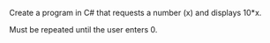 Create a program in C# that requests a number (x) and displays 10*x.

Must be repeated until the user enters 0.
